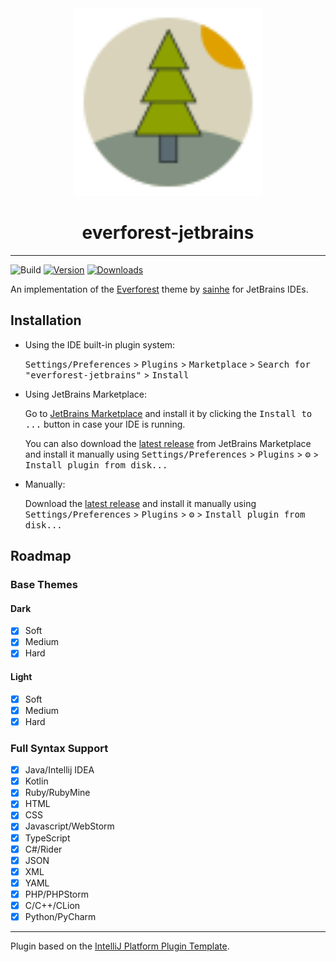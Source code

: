 <div align="center">
  <img src="src/main/resources/META-INF/pluginIcon.svg" alt="Plugin Logo" width="300"/>
</div>
<h1 align="center"> everforest-jetbrains </h1>

---------------------------------------------------

![Build](https://github.com/MenWhoRust/everforest-jetbrains/workflows/Build/badge.svg)
[![Version](https://img.shields.io/jetbrains/plugin/v/26086.svg)](https://plugins.jetbrains.com/plugin/26086)
[![Downloads](https://img.shields.io/jetbrains/plugin/d/26086.svg)](https://plugins.jetbrains.com/plugin/26086)

<!-- Plugin description -->
An implementation of the [Everforest](https://github.com/sainnhe/everforest/) theme by [sainhe](https://github.com/sainhe) for JetBrains IDEs.
<!-- Plugin description end -->

## Installation

- Using the IDE built-in plugin system:
  
  <kbd>Settings/Preferences</kbd> > <kbd>Plugins</kbd> > <kbd>Marketplace</kbd> > <kbd>Search for "everforest-jetbrains"</kbd> >
  <kbd>Install</kbd>
  
- Using JetBrains Marketplace:

  Go to [JetBrains Marketplace](https://plugins.jetbrains.com/plugin/MARKETPLACE_ID) and install it by clicking the <kbd>Install to ...</kbd> button in case your IDE is running.

  You can also download the [latest release](https://plugins.jetbrains.com/plugin/MARKETPLACE_ID/versions) from JetBrains Marketplace and install it manually using
  <kbd>Settings/Preferences</kbd> > <kbd>Plugins</kbd> > <kbd>⚙️</kbd> > <kbd>Install plugin from disk...</kbd>

- Manually:

  Download the [latest release](https://github.com/MenWhoRust/everforest-jetbrains/releases/latest) and install it manually using
  <kbd>Settings/Preferences</kbd> > <kbd>Plugins</kbd> > <kbd>⚙️</kbd> > <kbd>Install plugin from disk...</kbd>

## Roadmap
### Base Themes
#### Dark
- [x] Soft
- [x] Medium
- [x] Hard

#### Light
- [x] Soft
- [x] Medium
- [x] Hard
### Full Syntax Support
- [x] Java/Intellij IDEA
- [x] Kotlin
- [x] Ruby/RubyMine
- [x] HTML
- [x] CSS
- [x] Javascript/WebStorm
- [x] TypeScript
- [x] C#/Rider
- [x] JSON
- [x] XML
- [x] YAML
- [x] PHP/PHPStorm
- [x] C/C++/CLion
- [x] Python/PyCharm

---
Plugin based on the [IntelliJ Platform Plugin Template][template].

[template]: https://github.com/JetBrains/intellij-platform-plugin-template
[docs:plugin-description]: https://plugins.jetbrains.com/docs/intellij/plugin-user-experience.html#plugin-description-and-presentation
